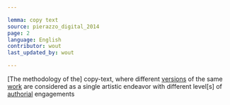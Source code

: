 ```yaml
---

lemma: copy text
source: pierazzo_digital_2014
page: 2
language: English
contributor: wout
last_updated_by: wout

---
```


[The methodology of the] copy-text, where different [versions](version.html) of the same [work](work.html) are considered as a single artistic endeavor with different level[s] of [authorial](authorial.html) engagements
